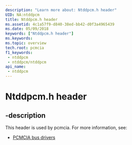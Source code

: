 ```yaml
---
description: "Learn more about: Ntddpcm.h header"
UID: NA:ntddpcm
title: Ntddpcm.h header
ms.assetid: 4c1a57f9-d840-38ed-bb42-d0f3a4965439
ms.date: 05/09/2018
keywords: ["Ntddpcm.h header"]
ms.keywords: 
ms.topic: overview
tech.root: pcmcia
f1_keywords:
 - ntddpcm
 - ntddpcm/ntddpcm
api_name:
 - ntddpcm
---
```


# Ntddpcm.h header


## -description

This header is used by pcmcia. For more information, see:

- [PCMCIA bus drivers](../_pcmcia/index.md)

